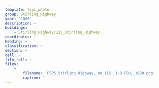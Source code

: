 ```yaml
---
template: fsps_photo
group: Stirling_Highway
year: '1980'
description: ~
buildings:
    - Stirling_Highway/115_Stirling_Highway
coordinates: ~
heading: ~
classification: ~
section: ~
cell: ~
film_roll: ~
files:
    -
        filename: 'FSPS_Stirling_Highway,_No_115,_1-3-FGH,_1980.png'
        caption: ''
---
```

